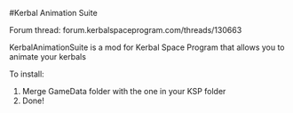 #Kerbal Animation Suite

Forum thread: forum.kerbalspaceprogram.com/threads/130663

KerbalAnimationSuite is a mod for Kerbal Space Program that allows you to animate your kerbals

To install:

1. Merge GameData folder with the one in your KSP folder
2. Done!
